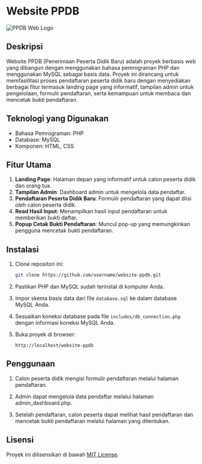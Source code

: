 # Website PPDB

![PPDB Web Logo](link_to_logo_image)

## Deskripsi

Website PPDB (Penerimaan Peserta Didik Baru) adalah proyek berbasis web yang dibangun dengan menggunakan bahasa pemrograman PHP dan menggunakan MySQL sebagai basis data. Proyek ini dirancang untuk memfasilitasi proses pendaftaran peserta didik baru dengan menyediakan berbagai fitur termasuk landing page yang informatif, tampilan admin untuk pengelolaan, formulir pendaftaran, serta kemampuan untuk membaca dan mencetak bukti pendaftaran.

## Teknologi yang Digunakan

- Bahasa Pemrograman: PHP
- Database: MySQL
- Komponen: HTML, CSS

## Fitur Utama

1. **Landing Page**: Halaman depan yang informatif untuk calon peserta didik dan orang tua.
2. **Tampilan Admin**: Dashboard admin untuk mengelola data pendaftar.
3. **Pendaftaran Peserta Didik Baru**: Formulir pendaftaran yang dapat diisi oleh calon peserta didik.
4. **Read Hasil Input**: Menampilkan hasil input pendaftaran untuk memberikan bukti daftar.
5. **Popup Cetak Bukti Pendaftaran**: Muncul pop-up yang memungkinkan pengguna mencetak bukti pendaftaran.

## Instalasi

1. Clone repositori ini:

    ```bash
    git clone https://github.com/username/website-ppdb.git
    ```

2. Pastikan PHP dan MySQL sudah terinstal di komputer Anda.

3. Impor skema basis data dari file `database.sql` ke dalam database MySQL Anda.

4. Sesuaikan koneksi database pada file `includes/db_connection.php` dengan informasi koneksi MySQL Anda.

5. Buka proyek di browser:

    ```
    http://localhost/website-ppdb
    ```

## Penggunaan

1. Calon peserta didik mengisi formulir pendaftaran melalui halaman pendaftaran.

2. Admin dapat mengelola data pendaftar melalui halaman admin_dashboard.php.

3. Setelah pendaftaran, calon peserta dapat melihat hasil pendaftaran dan mencetak bukti pendaftaran melalui halaman yang ditentukan.

## Lisensi

Proyek ini dilisensikan di bawah [MIT License](LICENSE).
